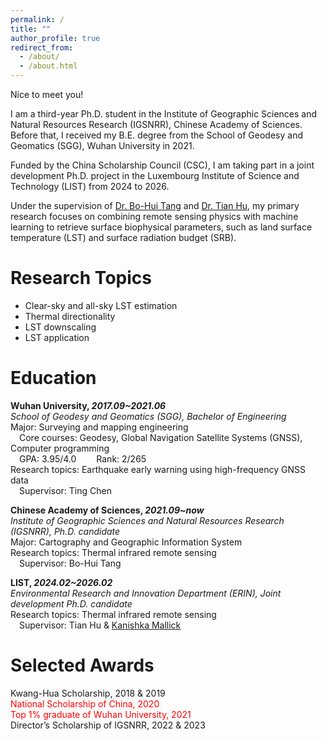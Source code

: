 ```yaml
---
permalink: /
title: ""
author_profile: true
redirect_from: 
  - /about/
  - /about.html
---
```


Nice to meet you!

I am a third-year Ph.D. student in the Institute of Geographic Sciences and Natural Resources Research (IGSNRR), Chinese Academy of Sciences. Before that, I received my B.E. degree from the School of Geodesy and Geomatics (SGG), Wuhan University in 2021.

Funded by the China Scholarship Council (CSC), I am taking part in a joint development Ph.D. project in the Luxembourg Institute of Science and Technology (LIST) from 2024 to 2026.

Under the supervision of [Dr. Bo-Hui Tang](https://igsnrr.cas.cn/sourcedb/zw/zjrck/kygg/xxxt/201105/t20110531_3146304.html) and [Dr. Tian Hu](https://scholar.google.com/citations?user=E0dkUncAAAAJ&hl=zh-CN&oi=ao), my primary research focuses on combining remote sensing physics with machine learning to retrieve surface biophysical parameters, such as land surface temperature (LST) and surface radiation budget (SRB).

Research Topics
======
* Clear-sky and all-sky LST estimation
* Thermal directionality
* LST downscaling
* LST application

Education
======
**Wuhan University, _2017.09~2021.06_**  
_School of Geodesy and Geomatics (SGG), Bachelor of Engineering_  
Major: Surveying and mapping engineering    
&emsp;Core courses: Geodesy, Global Navigation Satellite Systems (GNSS), Computer programming  
&emsp;GPA: 3.95/4.0 &emsp;&emsp;Rank: 2/265  
Research topics: Earthquake early warning using high-frequency GNSS data  
&emsp;Supervisor: Ting Chen

**Chinese Academy of Sciences, _2021.09~now_**  
_Institute of Geographic Sciences and Natural Resources Research (IGSNRR), Ph.D. candidate_  
Major: Cartography and Geographic Information System  
Research topics: Thermal infrared remote sensing  
&emsp;Supervisor: Bo-Hui Tang

**LIST, _2024.02~2026.02_**  
_Environmental Research and Innovation Department (ERIN), Joint development Ph.D. candidate_  
Research topics: Thermal infrared remote sensing  
&emsp;Supervisor: Tian Hu & [Kanishka Mallick](https://scholar.google.com/citations?user=iAmDYisAAAAJ&hl=en)

Selected Awards
======
Kwang-Hua Scholarship, 2018 & 2019  
<font color='red'> National Scholarship of China, 2020 </font>  
<font color='red'> Top 1% graduate of Wuhan University, 2021 </font>  
Director’s Scholarship of IGSNRR, 2022 & 2023
